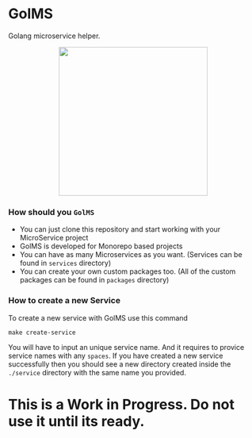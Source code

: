 # GolMS

Golang microservice helper.

<p align="center">
  <img width="300" height="300" src="https://user-images.githubusercontent.com/1941100/90184574-fd830100-ddbd-11ea-9553-4e994483d6f2.png">
</p>

### How should you `GolMS`

* You can just clone this repository and start working with your MicroService project
* GolMS is developed for Monorepo based projects
* You can have as many Microservices as you want. (Services can be found in `services` directory)
* You can create your own custom packages too. (All of the custom packages can be found in `packages` directory)

### How to create a new Service 

To create a new service with GolMS use this command

  `make create-service`

You will have to input an unique service name. And it requires to provice service names with any `spaces`. If you have created a new service successfully then you should see a new directory created inside the `./service` directory with the same name you provided. 

# This is a Work in Progress. Do not use it until its ready.


